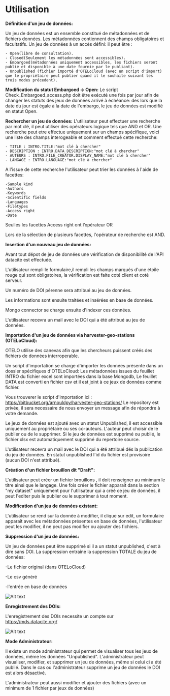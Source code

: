 # Utilisation  

**Définition d'un jeu de données:**

Un jeu de données est un ensemble constitué de métadonnées et de fichiers données.
Les métadonnées contiennent des champs obligatoires et facultatifs.
Un jeu de données à un accès défini: il peut être :

    - Open(libre de consultation).
    - Closed(Seulement les métadonnées sont accessibles).
    - Embargoed(métadonnées uniquement accessibles, les fichiers seront publié et disponible à une date fournie par le publiant).
    - Unpublished (fichier importé d'OTELoCloud (avec un script d'import) que le propriétaire peut publier quand il le souhaite suivant les trois modes précedent).


**Modification du statut Embargoed -> Open:**
Le script Check_Embargoed_access.php doit être exécuté une fois par jour afin de changer les statuts des jeux de données arrivé à échéance: des lors que la date du jour est égale à la date de l'embargo, le jeu de données est modifié en statut Open.


**Rechercher un jeu de données:**
L'utilisateur peut effectuer une recherche par mot clé, il peut utiliser des opérateurs logique tels que AND et OR.
Une recherche peut etre effectue uniquement sur un champs spécifique, voici une liste des champs interogeable et comment effectué cette recherche:

    - TITLE : INTRO.TITLE:"mot clé à chercher"
    - DESCRIPTION : INTRO.DATA_DESCRIPTION:"mot clé à chercher"
    - AUTEURS : INTRO.FILE_CREATOR.DISPLAY_NAME:"mot clé à chercher"
    - LANGAGE : INTRO.LANGUAGE:"mot clé à chercher"
    
A l'issue de cette recherche l'utilisateur peut trier les données à l'aide de facettes:
   
    -Sample kind
    -Authors
    -Keywords
    -Scientific fields
    -Languages
    -Filetypes
    -Access right
    -Date
    
Seulles les facettes Access right ont l’opérateur OR

Lors de la sélection de plusieurs facettes, l'opérateur de recherche est AND. 


**Insertion d'un nouveau jeu de données:**

Avant tout dépot de jeu de données une vérification de disponibilité de l'API datacite est effectuée.

L'utilisateur rempli le formulaire,il rempli les champs marqués d'une étoile rouge qui sont obligatoires, la vérification est faite coté client et coté serveur.

Un numéro de DOI pérenne sera attribué au jeu de données.

Les informations sont ensuite traitées et insérées en base de données.

Mongo connector se charge ensuite d'indexer ces données.

L'utilisateur recevra un mail avec le DOI qui a été attribué au jeu de données.

**Importation d'un jeu de données via  harvester-geo-stations (OTELoCloud):**

OTELO utilise des canevas afin que les chercheurs puissent créés des fichiers de données interroperable.

Un script d'importation se charge d'importer les données présente dans un dossier spécifiques d'OTELoCloud:
Les métadonnées issues du feuillet INTRO du fichier excel sont importées dans la base Mongodb,
Le feuillet DATA est converti en fichier csv et il est joint à ce jeux de données comme fichier.

Vous trouverer le script d'importation ici : https://bitbucket.org/arnouldpy/harvester-geo-stations/
Le repository est privée, il sera necessaire de nous envoyer un message afin de répondre à votre demande.

Le jeux de données est ajouté avec un statut Unpublished, il est accessible uniquement au propriétaire ou ses co-auteurs.
L'auteur peut choisir de le publier ou de le supprimer.
Si le jeu de données est supprimé ou publié, le fichier xlsx est automatiquement supprimé du repertoire source.

L'utilisateur recevra un mail avec le DOI qui a été attribué dés la publication du jeu de données. En statut unpublished l'id du fichier est provisoire (aucun DOI n'est attribué).

**Création d'un fichier brouillon dit "Draft":**

L'utilisateur peut créer un fichier brouillons , il doit renseigner au minimum le titre ainsi que le langage.
Une fois créer le fichier apparait dans la section "my dataset" uniquement pour l'utilisateur qui a créé ce jeu de données, il peut l'editer puis le publier ou le supprimer à tout moment.

**Modification d'un jeu de données existant:**

L'utilisateur se rend sur la donnée à modifier, il clique sur edit, un formulaire apparaît avec les métadonnées présentes en base de données, l'utilisateur peut les modifier, il ne peut pas modifier ou ajouter des fichiers.


**Suppression d'un jeu de données:**

Un jeu de données peut être supprimé si il a un statut unpublished, c'est à dire sans DOI.
La suppression entraîne la suppression TOTALE du jeu de données:

-Le fichier original (dans OTELoCloud)

-Le csv généré

-l'entrée en base de données


![Alt text](/Img_doc/Diagram_ORDAR.png?raw=true)



**Enregistrement des DOIs:**

L'enregistrement des DOIs necessite un compte sur https://mds.datacite.org/

![Alt text](/Img_doc/DOI_save.png?raw=true)


**Mode Administrateur:**

Il existe un mode administrateur qui permet de visualiser tous les jeux de données, même les données "Unpublished".
L'administrateur peut visualiser, modifier, et supprimer un jeu de données, même si celui ci a été publié.
Dans le cas ou l'administrateur supprime un jeu de données le DOI est alors désactivé.

L'administrateur peut aussi modifier et ajouter des fichiers (avec un minimum de 1 fichier par jeux de données)


